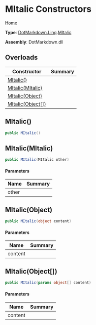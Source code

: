 # MItalic Constructors

[Home](../../../../README.md)

**Type**: [DotMarkdown.Linq](../../README.md)\.[MItalic](../README.md)

**Assembly**: DotMarkdown\.dll

## Overloads

| Constructor | Summary |
| ----------- | ------- |
| [MItalic()](#DotMarkdown_Linq_MItalic__ctor) | |
| [MItalic(MItalic)](#DotMarkdown_Linq_MItalic__ctor_DotMarkdown_Linq_MItalic_) | |
| [MItalic(Object)](#DotMarkdown_Linq_MItalic__ctor_System_Object_) | |
| [MItalic(Object\[\])](#DotMarkdown_Linq_MItalic__ctor_System_Object___) | |

## MItalic\(\)<a name="DotMarkdown_Linq_MItalic__ctor"></a>

```csharp
public MItalic()
```

## MItalic\(MItalic\)<a name="DotMarkdown_Linq_MItalic__ctor_DotMarkdown_Linq_MItalic_"></a>

```csharp
public MItalic(MItalic other)
```

#### Parameters

| Name | Summary |
| ---- | ------- |
| other | |

## MItalic\(Object\)<a name="DotMarkdown_Linq_MItalic__ctor_System_Object_"></a>

```csharp
public MItalic(object content)
```

#### Parameters

| Name | Summary |
| ---- | ------- |
| content | |

## MItalic\(Object\[\]\)<a name="DotMarkdown_Linq_MItalic__ctor_System_Object___"></a>

```csharp
public MItalic(params object[] content)
```

#### Parameters

| Name | Summary |
| ---- | ------- |
| content | |

